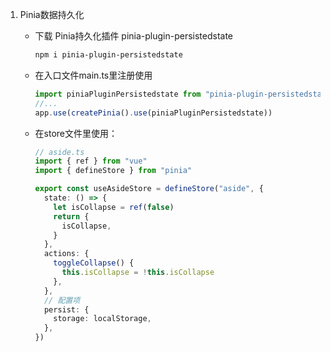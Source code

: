1. Pinia数据持久化

   - 下载 Pinia持久化插件 pinia-plugin-persistedstate
     ```bash
     npm i pinia-plugin-persistedstate
     ```

   - 在入口文件main.ts里注册使用
   
     ```typescript
     import piniaPluginPersistedstate from "pinia-plugin-persistedstate"
     //...
     app.use(createPinia().use(piniaPluginPersistedstate))
     ```
     
   - 在store文件里使用：
   
     ```typescript
     // aside.ts
     import { ref } from "vue"
     import { defineStore } from "pinia"
     
     export const useAsideStore = defineStore("aside", {
       state: () => {
         let isCollapse = ref(false)
         return {
           isCollapse,
         }
       },
       actions: {
         toggleCollapse() {
           this.isCollapse = !this.isCollapse
         },
       },
       // 配置项
       persist: {
         storage: localStorage,
       },
     })
     ```
   
     